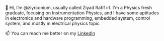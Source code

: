 👋 Hi, I’m @ziyrconium, usually called Ziyad Rafif irl. I'm a Physics fresh graduate, focusing on Instrumentation Physics, and I have some aptitudes in electronics and hardware programming, embedded system, control system, and mostly in electrical physics topic

📫 You can reach me better on my [LinkedIn](linkedin.com/in/ziyad-rafif/)

<!---
ziyrconium/ziyrconium is a ✨ special ✨ repository because its `README.md` (this file) appears on your GitHub profile.
You can click the Preview link to take a look at your changes.
--->
